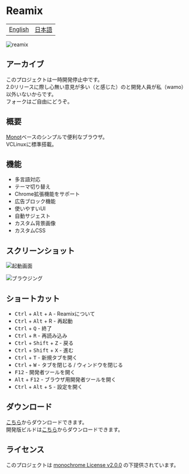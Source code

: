 # Reamix

<table>
<tbody>
  <tr>
    <td><a href="https://github.com/vcborn/reamix#readme">English</a></td>
    <td><a href="https://github.com/vcborn/reamix/blob/main/README_JP.md">日本語</a></td>
  </tr>
  </tbody>
</table>

![reamix](https://user-images.githubusercontent.com/39876629/161370659-bbe7ca7b-df8f-4e3e-bf39-8765b75395bf.jpg)

## アーカイブ

このプロジェクトは一時開発停止中です。  
2.0リリースに際し心無い意見が多い（と感じた）のと開発人員が私（wamo）以外いないからです。  
フォークはご自由にどうぞ。

## 概要

[Monot](https://github.com/mncrp/monot)ベースのシンプルで便利なブラウザ。  
VCLinuxに標準搭載。

## 機能
- 多言語対応
- テーマ切り替え
- Chrome拡張機能をサポート
- 広告ブロック機能
- 使いやすいUI
- 自動サジェスト
- カスタム背景画像
- カスタムCSS

## スクリーンショット

![起動画面](https://user-images.githubusercontent.com/39876629/161370714-5b56e181-48d3-46a3-8b7a-9bf07b880a73.png)

![ブラウジング](https://user-images.githubusercontent.com/39876629/161370735-018fa8e1-bd31-45bc-9466-6b91436ace88.png)

## ショートカット
- <kbd>Ctrl</kbd> + <kbd>Alt</kbd> + <kbd>A</kbd> - Reamixについて
- <kbd>Ctrl</kbd> + <kbd>Alt</kbd> + R</kbd> - 再起動
- <kbd>Ctrl</kbd> + <kbd>Q</kbd> - 終了
- <kbd>Ctrl</kbd> + <kbd>R</kbd> - 再読み込み
- <kbd>Ctrl</kbd> + <kbd>Shift</kbd> + <kbd>Z</kbd> - 戻る
- <kbd>Ctrl</kbd> + <kbd>Shift</kbd> + <kbd>X</kbd> - 進む
- <kbd>Ctrl</kbd> + <kbd>T</kbd> - 新規タブを開く
- <kbd>Ctrl</kbd> + <kbd>W</kbd> - タブを閉じる / ウィンドウを閉じる
- <kbd>F12</kbd> - 開発者ツールを開く
- <kbd>Alt</kbd> + <kbd>F12</kbd> - ブラウザ用開発者ツールを開く
- <kbd>Ctrl</kbd> + <kbd>Alt</kbd> + <kbd>S</kbd> - 設定を開く

## ダウンロード

[こちら](https://vcborn.com/services/reamix/)からダウンロードできます。  
開発版ビルドは[こちら](https://nightly.link/vcborn/reamix/workflows/build-dev/dev)からダウンロードできます。

## ライセンス

このプロジェクトは [monochrome License v2.0.0](https://github.com/vcborn/reamix/blob/main/LICENCE.monochrome) の下提供されています。
